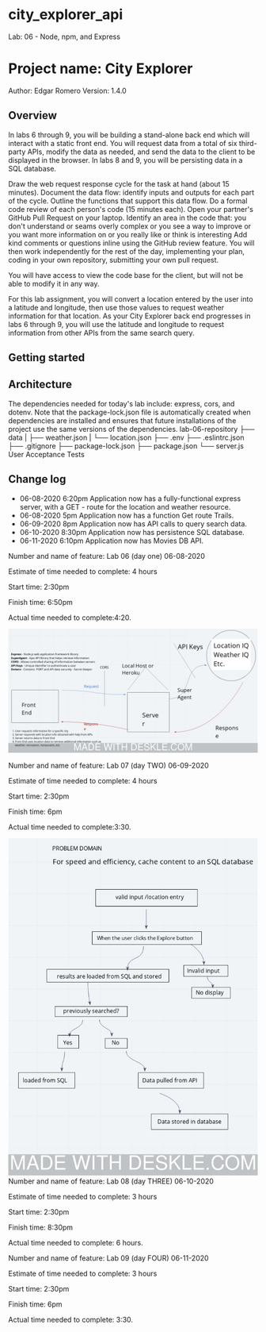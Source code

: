 # city_explorer_api
Lab: 06 - Node, npm, and Express


# Project name: City Explorer

Author: Edgar Romero
Version: 1.4.0 

## Overview
In labs 6 through 9, you will be building a stand-alone back end which will interact with a static front end. You will request data from a total of six third-party APIs, modify the data as needed, and send the data to the client to be displayed in the browser. In labs 8 and 9, you will be persisting data in a SQL database.

Draw the web request response cycle for the task at hand (about 15 minutes). Document the data flow: identify inputs and outputs for each part of the cycle. Outline the functions that support this data flow. Do a formal code review of each person's code (15 minutes each). Open your partner's GitHub Pull Request on your laptop. Identify an area in the code that: you don't understand or seams overly complex or you see a way to improve or you want more information on or you really like or think is interesting Add kind comments or questions inline using the GitHub review feature. You will then work independently for the rest of the day, implementing your plan, coding in your own repository, submitting your own pull request.

You will have access to view the code base for the client, but will not be able to modify it in any way.

For this lab assignment, you will convert a location entered by the user into a latitude and longitude, then use those values to request weather information for that location. As your City Explorer back end progresses in labs 6 through 9, you will use the latitude and longitude to request information from other APIs from the same search query.

## Getting started 

## Architecture
The dependencies needed for today's lab include: express, cors, and dotenv. Note that the package-lock.json file is automatically created when dependencies are installed and ensures that future installations of the project use the same versions of the dependencies. lab-06-repository ├── data | ├── weather.json | └── location.json ├── .env ├── .eslintrc.json ├── .gitignore ├── package-lock.json ├── package.json └── server.js User Acceptance Tests



## Change log
<!-- Use this area to document the iterative changes made to your application as each feature is successfully implemented. Use time stamps. Here's an examples: -->

- 06-08-2020 6:20pm Application now has a fully-functional express server, with a GET - route for the location and weather resource.
- 06-08-2020 5pm Application now has a function Get route Trails.
- 06-09-2020 8pm Application now has API calls to query search  data.
- 06-10-2020 8:30pm Application now has persistence SQL database.
- 06-11-2020 6:10pm Application now has Movies DB API.


Number and name of feature: Lab 06 (day one) 06-08-2020

Estimate of time needed to complete: 4 hours

Start time: 2:30pm

Finish time: 6:50pm

Actual time needed to complete:4:20.

<!-- CLASS-07 LAB06 -->

![whiteBoard-class07](image/lab06class7.jpeg) 

Number and name of feature: Lab 07 (day TWO) 06-09-2020

Estimate of time needed to complete: 4 hours

Start time: 2:30pm

Finish time: 6pm

Actual time needed to complete:3:30.

<!-- CLASS-08 LAB08 -->

![whiteBoard-class08](image/screenshot-2.jpeg)
Number and name of feature: Lab 08 (day THREE) 06-10-2020

Estimate of time needed to complete: 3 hours

Start time: 2:30pm

Finish time: 8:30pm

Actual time needed to complete: 6 hours.


<!-- CLASS-09 LAB09 -->


Number and name of feature: Lab 09 (day FOUR) 06-11-2020

Estimate of time needed to complete: 3 hours

Start time: 2:30pm

Finish time: 6pm

Actual time needed to complete: 3:30.

